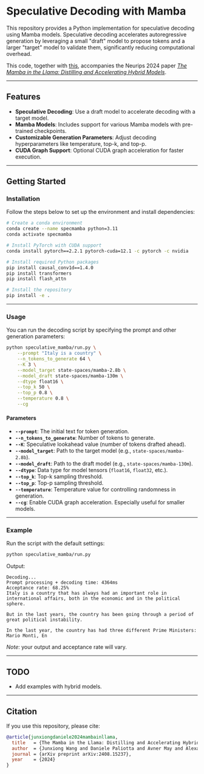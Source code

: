 # Speculative Decoding with Mamba

This repository provides a Python implementation for speculative decoding using Mamba models.
Speculative decoding accelerates autoregressive generation by leveraging a small "draft" model to propose tokens and a larger "target" model to validate them, significantly reducing computational overhead.

This code, together with [this](https://github.com/jxiw/MambaInLlama), accompanies the Neurips 2024 paper [*The Mamba in the Llama: Distilling and Accelerating Hybrid Models*](https://arxiv.org/abs/2408.15237).

---

## Features

- **Speculative Decoding**: Use a draft model to accelerate decoding with a target model.
- **Mamba Models**: Includes support for various Mamba models with pre-trained checkpoints.
- **Customizable Generation Parameters**: Adjust decoding hyperparameters like temperature, top-k, and top-p.
- **CUDA Graph Support**: Optional CUDA graph acceleration for faster execution.


---

## Getting Started

### Installation

Follow the steps below to set up the environment and install dependencies:

```bash
# Create a conda environment
conda create --name specmamba python=3.11
conda activate specmamba

# Install PyTorch with CUDA support
conda install pytorch==2.2.1 pytorch-cuda=12.1 -c pytorch -c nvidia

# Install required Python packages
pip install causal_conv1d==1.4.0
pip install transformers
pip install flash_attn

# Install the repository
pip install -e .
```

---

### Usage

You can run the decoding script by specifying the prompt and other generation parameters:

```bash
python speculative_mamba/run.py \
    --prompt "Italy is a country" \
    --n_tokens_to_generate 64 \
    --K 3 \
    --model_target state-spaces/mamba-2.8b \
    --model_draft state-spaces/mamba-130m \
    --dtype float16 \
    --top_k 50 \
    --top_p 0.8 \
    --temperature 0.8 \
    --cg
```

#### Parameters

- **`--prompt`**: The initial text for token generation.
- **`--n_tokens_to_generate`**: Number of tokens to generate.
- **`--K`**: Speculative lookahead value (number of tokens drafted ahead).
- **`--model_target`**: Path to the target model (e.g., `state-spaces/mamba-2.8b`).
- **`--model_draft`**: Path to the draft model (e.g., `state-spaces/mamba-130m`).
- **`--dtype`**: Data type for model tensors (`float16`, `float32`, etc.).
- **`--top_k`**: Top-k sampling threshold.
- **`--top_p`**: Top-p sampling threshold.
- **`--temperature`**: Temperature value for controlling randomness in generation.
- **`--cg`**: Enable CUDA graph acceleration. Especially useful for smaller models.

---

### Example

Run the script with the default settings:

```bash
python speculative_mamba/run.py
```

Output:
```
Decoding...
Prompt processing + decoding time: 4364ms
Acceptance rate: 68.25%
Italy is a country that has always had an important role in international affairs, both in the economic and in the political sphere.

But in the last years, the country has been going through a period of great political instability.

In the last year, the country has had three different Prime Ministers: Mario Monti, En
```

*Note*: your output and acceptance rate will vary.

---

## TODO

- Add examples with hybrid models.

---

## Citation

If you use this repository, please cite:

```bibtex
@article{junxiongdaniele2024mambainllama,
  title   = {The Mamba in the Llama: Distilling and Accelerating Hybrid Models},
  author  = {Junxiong Wang and Daniele Paliotta and Avner May and Alexander M. Rush and Tri Dao},
  journal = {arXiv preprint arXiv:2408.15237},
  year    = {2024}
}
```
